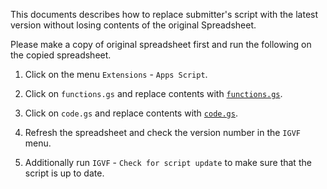This documents describes how to replace submitter's script with the latest version without losing contents of the original Spreadsheet.

Please make a copy of original spreadsheet first and run the following on the copied spreadsheet.


1) Click on the menu `Extensions` - `Apps Script`.

2) Click on `functions.gs` and replace contents with [`functions.gs`](https://github.com/IGVF-DACC/igvf-metadata-submitter/releases/download/v0.3.2/functions.gs).

3) Click on `code.gs` and replace contents with [`code.gs`](https://github.com/IGVF-DACC/igvf-metadata-submitter/releases/download/v0.3.2/code.gs).

4) Refresh the spreadsheet and check the version number in the `IGVF` menu.

5) Additionally run `IGVF` - `Check for script update` to make sure that the script is up to date.

